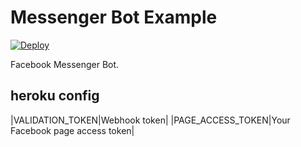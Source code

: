# Messenger Bot Example

[![Deploy](https://www.herokucdn.com/deploy/button.svg)](https://heroku.com/deploy)

Facebook Messenger Bot.

## heroku config

|VALIDATION_TOKEN|Webhook token|
|PAGE_ACCESS_TOKEN|Your Facebook page access token|
